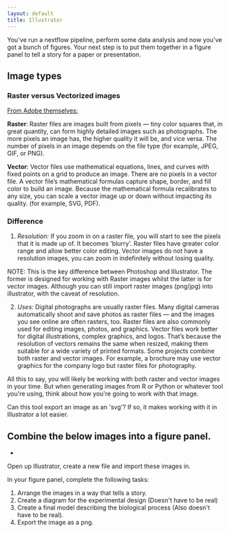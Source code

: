 ```yaml
---
layout: default
title: Illustrator
---
```



You've run a nextflow pipeline, perform some data analysis and now you've got a bunch of figures. Your next step is to put them together in a figure panel to tell a story for a paper or presentation.

## Image types

### Raster versus Vectorized images

[From Adobe themselves:](https://www.adobe.com/creativecloud/file-types/image/comparison/raster-vs-vector.html)

**Raster**: Raster files are images built from pixels — tiny color squares that, in great quantity, can form highly detailed images such as photographs. The more pixels an image has, the higher quality it will be, and vice versa. The number of pixels in an image depends on the file type (for example, JPEG, GIF, or PNG).

**Vector**: Vector files use mathematical equations, lines, and curves with fixed points on a grid to produce an image. There are no pixels in a vector file. A vector file’s mathematical formulas capture shape, border, and fill color to build an image. Because the mathematical formula recalibrates to any size, you can scale a vector image up or down without impacting its quality.
(for example, SVG, PDF).

### Difference

1. *Resolution:* If you zoom in on a raster file, you will start to see the pixels that it is made up of. It becomes 'blurry'. Raster files have greater color range and allow better color editing. Vector images do not have a resolution images, you can zoom in indefinitely without losing quality. 

NOTE: This is the key difference between Photoshop and Illustrator. The former is designed for working with Raster images whilst the latter is for vector images. Although you can still import raster images (png/jpg) into illustrator, with the caveat of resolution.

2. *Uses:* Digital photographs are usually raster files. Many digital cameras automatically shoot and save photos as raster files — and the images you see online are often rasters, too. Raster files are also commonly used for editing images, photos, and graphics. Vector files work better for digital illustrations, complex graphics, and logos. That’s because the resolution of vectors remains the same when resized, making them suitable for a wide variety of printed formats. Some projects combine both raster and vector images. For example, a brochure may use vector graphics for the company logo but raster files for photography.

All this to say, you will likely be working with both raster and vector images in your time. But when generating images from R or Python or whatever tool you're using, think about how you're going to work with that image. 

Can this tool export an image as an 'svg'? If so, it makes working with it in Illustrator a lot easier. 

## Combine the below images into a figure panel. 

* 

Open up Illustrator, create a new file and import these images in.

In your figure panel, complete the following tasks:

1. Arrange the images in a way that tells a story.
2. Create a diagram for the experimental design (Doesn't have to be real)
3. Create a final model describing the biological process (Also doesn't have to be real).
4. Export the image as a png.